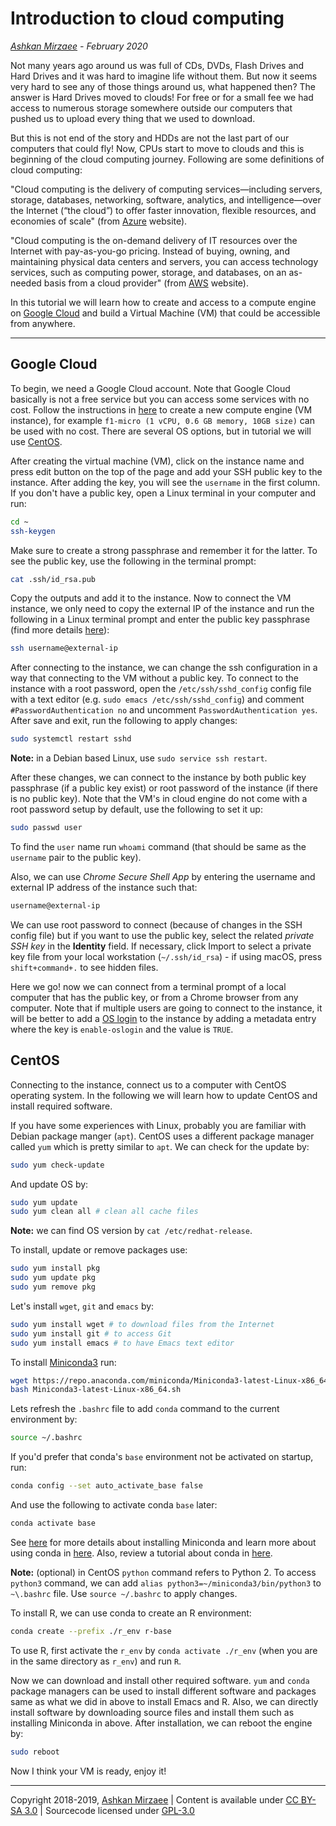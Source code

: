 # Introduction to cloud computing
*[Ashkan Mirzaee](https://ashki23.github.io/index.html) - February 2020*

Not many years ago around us was full of CDs, DVDs, Flash Drives and Hard Drives and it was hard to imagine life without them. But now it seems very hard to see any of those things around us, what happened then? The answer is Hard Drives moved to clouds! For free or for a small fee we had access to numerous storage somewhere outside our computers that pushed us to upload every thing that we used to download. 

But this is not end of the story and HDDs are not the last part of our computers that could fly! Now, CPUs start to move to clouds and this is beginning of the cloud computing journey. Following are some definitions of cloud computing:

"Cloud computing is the delivery of computing services—including servers, storage, databases, networking, software, analytics, and intelligence—over the Internet (“the cloud”) to offer faster innovation, flexible resources, and economies of scale" (from [Azure](https://azure.microsoft.com/en-us/overview/what-is-cloud-computing/) website).

"Cloud computing is the on-demand delivery of IT resources over the Internet with pay-as-you-go pricing. Instead of buying, owning, and maintaining physical data centers and servers, you can access technology services, such as computing power, storage, and databases, on an as-needed basis from a cloud provider" (from [AWS](https://aws.amazon.com/what-is-cloud-computing/) website).

In this tutorial we will learn how to create and access to a compute engine on [Google Cloud](https://cloud.google.com) and build a Virtual Machine (VM) that could be accessible from anywhere.

---

## Google Cloud
To begin, we need a Google Cloud account. Note that Google Cloud basically is not a free service but you can access some services with no cost. Follow the instructions in [here](https://cloud.google.com/compute/docs/quickstart-linux) to create a new compute engine (VM instance), for example `f1-micro (1 vCPU, 0.6 GB memory, 10GB size)` can be used with no cost. There are several OS options, but in tutorial we will use [CentOS](https://www.centos.org).

After creating the virtual machine (VM), click on the instance name and press edit button on the top of the page and add your SSH public key to the instance. After adding the key, you will see the `username` in the first column. If you don't have a public key, open a Linux terminal in your computer and run:
```bash
cd ~
ssh-keygen
```

Make sure to create a strong passphrase and remember it for the latter. To see the public key, use the following in the terminal prompt:
```bash
cat .ssh/id_rsa.pub
```

Copy the outputs and add it to the instance. Now to connect the VM instance, we only need to copy the external IP of the instance and run the following in a Linux terminal prompt and enter the public key passphrase (find more details [here](https://cloud.google.com/compute/docs/instances/connecting-advanced#thirdpartytools)):
```bash
ssh username@external-ip
```

After connecting to the instance, we can change the ssh configuration in a way that connecting to the VM without a public key. To connect to the instance with a root password, open the `/etc/ssh/sshd_config` config file with a text editor (e.g. `sudo emacs /etc/ssh/sshd_config`) and comment `#PasswordAuthentication no` and uncomment `PasswordAuthentication yes`. After save and exit, run the following to apply changes:
```bash
sudo systemctl restart sshd
```

**Note:** in a Debian based Linux, use `sudo service ssh restart`.

After these changes, we can connect to the instance by both public key passphrase (if a public key exist) or root password of the instance (if there is no public key). Note that the VM's in cloud engine do not come with a root password setup by default, use the following to set it up:
```bash
sudo passwd user
```

To find the `user` name run `whoami` command (that should be same as the `username` pair to the public key).

Also, we can use *Chrome Secure Shell App* by entering the username and external IP address of the instance such that:
```bash
username@external-ip
```

We can use root password to connect (because of changes in the SSH config file) but if you want to use the public key, select the related *private SSH key* in the **Identity** field. If necessary, click Import to select a private key file from your local workstation (`~/.ssh/id_rsa`) - if using macOS, press `shift+command+.` to see hidden files.

Here we go! now we can connect from a terminal prompt of a local computer that has the public key, or from a Chrome browser from any computer. Note that if multiple users are going to connect to the instance, it will be better to add a [OS login](https://cloud.google.com/compute/docs/instances/managing-instance-access) to the instance by adding a metadata entry where the key is `enable-oslogin` and the value is `TRUE`. 

## CentOS
Connecting to the instance, connect us to a computer with CentOS operating system. In the following we will learn how to update CentOS and install required software. 

If you have some experiences with Linux, probably you are familiar with Debian package manger (`apt`). CentOS uses a different package manager called `yum` which is pretty similar to `apt`. We can check for the update by:
```bash
sudo yum check-update
```

And update OS by:
```bash
sudo yum update
sudo yum clean all # clean all cache files
```

**Note:** we can find OS version by `cat /etc/redhat-release`.

To install, update or remove packages use:
```bash
sudo yum install pkg
sudo yum update pkg
sudo yum remove pkg
```

Let's install `wget`, `git` and `emacs` by:
```bash
sudo yum install wget # to download files from the Internet
sudo yum install git # to access Git
sudo yum install emacs # to have Emacs text editor
```

To install [Miniconda3](https://docs.conda.io/en/latest/miniconda.html) run:
```bash
wget https://repo.anaconda.com/miniconda/Miniconda3-latest-Linux-x86_64.sh
bash Miniconda3-latest-Linux-x86_64.sh
```

Lets refresh the `.bashrc` file to add `conda` command to the current environment by:
```bash
source ~/.bashrc
```

If you'd prefer that conda's `base` environment not be activated on startup, run:
```bash
conda config --set auto_activate_base false
```

And use the following to activate conda `base` later:
```bash
conda activate base
```

See [here](https://conda.io/projects/conda/en/latest/user-guide/install/linux.html) for more details about installing Miniconda and learn more about using conda in [here](https://docs.conda.io/projects/conda/en/latest/user-guide/getting-started.html). Also, review a tutorial about conda in [here](https://ashki23.github.io/python_env.html#miniconda).

**Note:** (optional) in CentOS `python` command refers to Python 2. To access `python3` command, we can add `alias python3=~/miniconda3/bin/python3` to `~\.bashrc` file. Use `source ~/.bashrc` to apply changes.

To install R, we can use conda to create an R environment:
```bash
conda create --prefix ./r_env r-base
```

To use R, first activate the `r_env` by `conda activate ./r_env` (when you are in the same directory as `r_env`) and run `R`.

Now we can download and install other required software. `yum` and `conda` package managers can be used to install different software and packages same as what we did in above to install Emacs and R. Also, we can directly install software by downloading source files and install them such as installing Miniconda in above. After installation, we can reboot the engine by:
```bash
sudo reboot
```

Now I think your VM is ready, enjoy it!

---
Copyright 2018-2019, [Ashkan Mirzaee](https://ashki23.github.io/index.html) | Content is available under [CC BY-SA 3.0](https://creativecommons.org/licenses/by-sa/3.0/) | Sourcecode licensed under [GPL-3.0](https://www.gnu.org/licenses/gpl-3.0.en.html)

